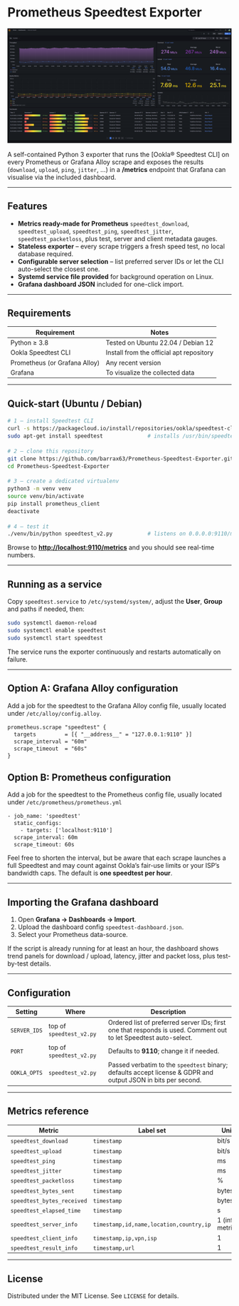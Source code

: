 # Prometheus Speedtest Exporter

<p align="center">
  <img src="speedtest.png" alt="Speedtest Logo"/>
</p>

A self-contained Python 3 exporter that runs the \[Ookla® Speedtest CLI] on every Prometheus or Grafana Alloy scrape and exposes the results (`download`, `upload`, `ping`, `jitter`, …) in a **/metrics** endpoint that Grafana can visualise via the included dashboard.

---

## Features

* **Metrics ready-made for Prometheus**
  `speedtest_download`, `speedtest_upload`, `speedtest_ping`, `speedtest_jitter`, `speedtest_packetloss`, plus test, server and client metadata gauges.
* **Stateless exporter** – every scrape triggers a fresh speed test, no local database required.
* **Configurable server selection** – list preferred server IDs or let the CLI auto-select the closest one.
* **Systemd service file provided** for background operation on Linux.
* **Grafana dashboard JSON** included for one-click import.

---

## Requirements

| Requirement                   | Notes                                    |
| ----------------------------- | ---------------------------------------- |
| Python ≥ 3.8                  | Tested on Ubuntu 22.04 / Debian 12       |
| Ookla Speedtest CLI           | Install from the official apt repository |
| Prometheus (or Grafana Alloy) | Any recent version                       |
| Grafana                       | To visualize the collected data          |

---

## Quick-start (Ubuntu / Debian)

```bash
# 1 – install Speedtest CLI
curl -s https://packagecloud.io/install/repositories/ookla/speedtest-cli/script.deb.sh | sudo bash
sudo apt-get install speedtest              # installs /usr/bin/speedtest

# 2 – clone this repository
git clone https://github.com/barrax63/Prometheus-Speedtest-Exporter.git
cd Prometheus-Speedtest-Exporter

# 3 – create a dedicated virtualenv
python3 -m venv venv
source venv/bin/activate
pip install prometheus_client
deactivate

# 4 – test it
./venv/bin/python speedtest_v2.py           # listens on 0.0.0.0:9110/metrics by default
```

Browse to **[http://localhost:9110/metrics](http://localhost:9110/metrics)** and you should see real-time numbers.

---

## Running as a service

Copy `speedtest.service` to `/etc/systemd/system/`, adjust the **User**, **Group** and paths if needed, then:

```bash
sudo systemctl daemon-reload
sudo systemctl enable speedtest
sudo systemctl start speedtest
```

The service runs the exporter continuously and restarts automatically on failure.

---

## Option A: Grafana Alloy configuration

Add a job for the speedtest to the Grafana Alloy config file, usually located under `/etc/alloy/config.alloy`.

```hcl
prometheus.scrape "speedtest" {
  targets         = [{ "__address__" = "127.0.0.1:9110" }]
  scrape_interval = "60m"
  scrape_timeout  = "60s"
}
```

## Option B: Prometheus configuration

Add a job for the speedtest to the Prometheus config file, usually located under `/etc/prometheus/prometheus.yml`

```hcl
- job_name: 'speedtest'
  static_configs:
    - targets: ['localhost:9110']
  scrape_interval: 60m
  scrape_timeout: 60s
```

Feel free to shorten the interval, but be aware that each scrape launches a full Speedtest and may count against Ookla’s fair-use limits or your ISP’s bandwidth caps.
The default is **one speedtest per hour**.

---

## Importing the Grafana dashboard

1. Open **Grafana → Dashboards → Import**.
2. Upload the dashboard config `speedtest-dashboard.json`.
3. Select your Prometheus data-source.

If the script is already running for at least an hour, the dashboard shows trend panels for download / upload, latency, jitter and packet loss, plus test-by-test details.

---

## Configuration

| Setting      | Where                    | Description                                                                                                      |
| ------------ | ------------------------ | ---------------------------------------------------------------------------------------------------------------- |
| `SERVER_IDS` | top of `speedtest_v2.py` | Ordered list of preferred server IDs; first one that responds is used. Comment out to let Speedtest auto-select. |
| `PORT`       | top of `speedtest_v2.py` | Defaults to **9110**; change it if needed.                                                                       |
| `OOKLA_OPTS` | `speedtest_v2.py`        | Passed verbatim to the `speedtest` binary; defaults accept license & GDPR and output JSON in bits per second.    |

---

## Metrics reference

| Metric                     | Label set                               | Unit            |
| -------------------------- | --------------------------------------- | --------------- |
| `speedtest_download`       | `timestamp`                             | bit/s           |
| `speedtest_upload`         | `timestamp`                             | bit/s           |
| `speedtest_ping`           | `timestamp`                             | ms              |
| `speedtest_jitter`         | `timestamp`                             | ms              |
| `speedtest_packetloss`     | `timestamp`                             | %               |
| `speedtest_bytes_sent`     | `timestamp`                             | bytes           |
| `speedtest_bytes_received` | `timestamp`                             | bytes           |
| `speedtest_elapsed_time`   | `timestamp`                             | s               |
| `speedtest_server_info`    | `timestamp,id,name,location,country,ip` | 1 (info metric) |
| `speedtest_client_info`    | `timestamp,ip,vpn,isp`                  | 1               |
| `speedtest_result_info`    | `timestamp,url`                         | 1               |

---

## License

Distributed under the MIT License. See `LICENSE` for details.